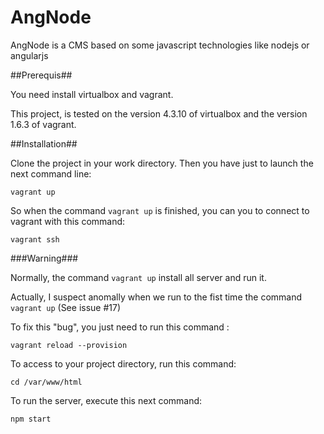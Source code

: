 AngNode
=======

AngNode is a CMS based on some javascript technologies like nodejs or angularjs

##Prerequis##

You need install virtualbox and vagrant.

This project, is tested on the version 4.3.10 of virtualbox and the version 1.6.3 of vagrant. 

##Installation##

Clone the project in your work directory. Then you have just to launch the next command line:

`vagrant up`

So when the command `vagrant up` is finished, you can you to connect to vagrant with this command:

`vagrant ssh`

###Warning###

Normally, the command `vagrant up` install all server and run it.

Actually, I suspect anomally when we run to the fist time the command `vagrant up` (See issue #17)

To fix this "bug", you just need to run this command :

`vagrant reload --provision`

To access to your project directory, run this command:

`cd /var/www/html`

To run the server, execute this next command:

`npm start`

